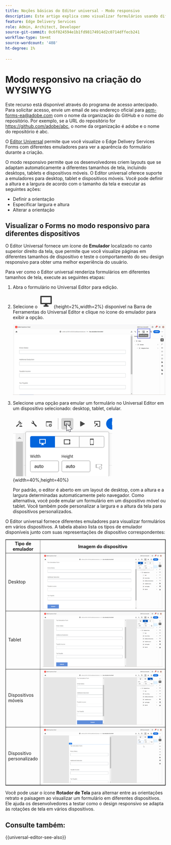 ```yaml
---
title: Noções básicas do Editor universal - Modo responsivo
description: Este artigo explica como visualizar formulários usando diferentes emuladores no Editor universal para visualizar sua aparência durante a criação.
feature: Edge Delivery Services
role: Admin, Architect, Developer
source-git-commit: 0c6f024594e1b1fd98174914d2c0714dffecb241
workflow-type: tm+mt
source-wordcount: '408'
ht-degree: 1%

---
```


# Modo responsivo na criação do WYSIWYG

<span class="preview"> Este recurso está disponível através do programa de acesso antecipado. Para solicitar acesso, envie um email de seu endereço oficial para <a href="mailto:aem-forms-ea@adobe.com">aem-forms-ea@adobe.com</a> com o nome da organização do GitHub e o nome do repositório. Por exemplo, se a URL do repositório for https://github.com/adobe/abc, o nome da organização é adobe e o nome do repositório é abc.</span>


O [Editor Universal](/help/edge/docs/forms/universal-editor/overview-universal-editor-for-edge-delivery-services-for-forms.md) permite que você visualize o Edge Delivery Services Forms com diferentes emuladores para ver a aparência do formulário durante a criação.

O modo responsivo permite que os desenvolvedores criem layouts que se adaptam automaticamente a diferentes tamanhos de tela, incluindo desktops, tablets e dispositivos móveis. O Editor universal oferece suporte a emuladores para desktop, tablet e dispositivos móveis. Você pode definir a altura e a largura de acordo com o tamanho da tela e executar as seguintes ações:

* Definir a orientação
* Especificar largura e altura
* Alterar a orientação

## Visualizar o Forms no modo responsivo para diferentes dispositivos

O Editor Universal fornece um ícone de **Emulador** localizado no canto superior direito da tela, que permite que você visualize páginas em diferentes tamanhos de dispositivo e teste o comportamento do seu design responsivo para obter uma melhor experiência do usuário.

Para ver como o Editor universal renderiza formulários em diferentes tamanhos de tela, execute as seguintes etapas:

1. Abra o formulário no Universal Editor para edição.
1. Selecione o ![Ícone do emulador](/help/edge/docs/forms/universal-editor/assets/emulator.png){height=2%,width=2%} disponível na Barra de Ferramentas do Universal Editor e clique no ícone do emulador para exibir a opção.

   ![Modo responsivo](/help/edge/docs/forms/universal-editor/assets/universal-editor-emulator.png)

1. Selecione uma opção para emular um formulário no Universal Editor em um dispositivo selecionado: desktop, tablet, celular.

   ![Modo responsivo](/help/edge/docs/forms/universal-editor/assets/ue-responsivemode.png){width=40%,height=40%}

   Por padrão, o editor é aberto em um layout de desktop, com a altura e a largura determinadas automaticamente pelo navegador. Como alternativa, você pode emular um formulário em um dispositivo móvel ou tablet. Você também pode personalizar a largura e a altura da tela para dispositivos personalizados.

O Editor universal fornece diferentes emuladores para visualizar formulários em vários dispositivos. A tabela abaixo lista os tipos de emulador disponíveis junto com suas representações de dispositivo correspondentes:

<table border="1" style="text-align:" left; border-collapse: collapse;">
    <tr>
        <th style="width: 20%">Tipo de emulador</th>
        <th style="width: 80%">Imagem do dispositivo</th>
    </tr>
    <tr>
        <td style="width: 20%">Desktop</td>
        <td style="width: 80%"><img src="/help/edge/docs/forms/universal-editor/assets/universal-editor-desktop.png" alt="Emulador de desktop" style="width: auto; height: auto"></td>
    </tr>
    <tr>
        <td style="width: 20%">Tablet</td>
        <td style="width: 80%"><img src="/help/edge/docs/forms/universal-editor/assets/universal-editor-tab.png" alt="Emulador de tablet" style="width: auto; height: auto"></td>
    </tr>
    <tr>
        <td style="width: 20%">Dispositivos móveis</td>
        <td style="width: 80%"><img src="/help/edge/docs/forms/universal-editor/assets/universal-editor-mobile.png" alt="Emulador móvel" style="width: auto; height: auto"></td>
    </tr>
    <tr>
        <td style="width: 20%">Dispositivo personalizado</td>
        <td style="width: 80%"><img src="/help/edge/docs/forms/universal-editor/assets/universal-editor-custom.png" alt="Emulador de dispositivo personalizado" style="width: auto; height: auto"></td>
    </tr>
</table>

Você pode usar o ícone **Rotador de Tela** para alternar entre as orientações retrato e paisagem ao visualizar um formulário em diferentes dispositivos. Ele ajuda os desenvolvedores a testar como o design responsivo se adapta às rotações de tela em vários dispositivos.

## Consulte também:

{{universal-editor-see-also}}
